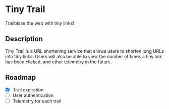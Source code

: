 # Tiny Trail

Trailblaze the web with tiny links!

## Description

Tiny Trail is a URL shortening service that allows users to shorten long URLs into tiny links. Users will also be able to view the number of times a tiny link has been clicked, and other telemetry in the future.

## Roadmap

- [x] Trail expiration
- [ ] User authentication
- [ ] Telemetry for each trail
